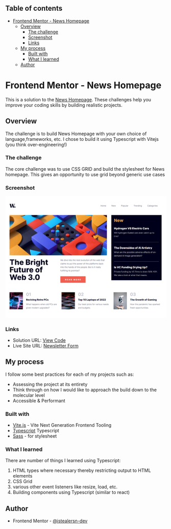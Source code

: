 ## Table of contents
- [Frontend Mentor - News Homepage](#frontend-mentor---news-homepage)
  - [Overview](#overview)
    - [The challenge](#the-challenge)
    - [Screenshot](#screenshot)
    - [Links](#links)
  - [My process](#my-process)
    - [Built with](#built-with)
    - [What I learned](#what-i-learned)
  - [Author](#author)


# Frontend Mentor - News Homepage

This is a solution to the [News Homepage](https://www.frontendmentor.io/challenges/news-homepage-H6SWTa1MFl/hub). These challenges help you improve your coding skills by building realistic projects. 
## Overview
The challenge is to build News Homepage with your own choice of language,frameworks, etc. I chose to build it using Typescript with Vitejs (you think over-engineering!)
### The challenge
The core challenge was to use CSS GRID and build the stylesheet for News homepage. This gives an opportunity to use grid beyond generic use cases
### Screenshot

![](./screenshot.png)

### Links

- Solution URL: [View Code](https://github.com/istealersn-dev/news-homepage)
- Live Site URL: [Newsletter Form](https://newsletter-form-green.vercel.app/)

## My process
I follow some best practices for each of my projects such as:
- Assessing the project at its entirety
- Think through on how I would like to approach the build down to the molecular level
- Accessible & Performant
### Built with

- [Vite.js](https://vitejs.dev/) - Vite
Next Generation Frontend Tooling
- [Typescript](https://www.typescriptlang.org/) Typescript
- [Sass](https://sass-lang.com/) - for stylesheet

### What I learned
There are number of things I learned using Typescript:
1. HTML types where necessary thereby restricting output to HTML elements
2. CSS Grid
3. various other event listeners like resize, load, etc.
4. Building components using Typescript (similar to react)
## Author

- Frontend Mentor - [@istealersn-dev](https://www.frontendmentor.io/profile/istealersn-dev)

